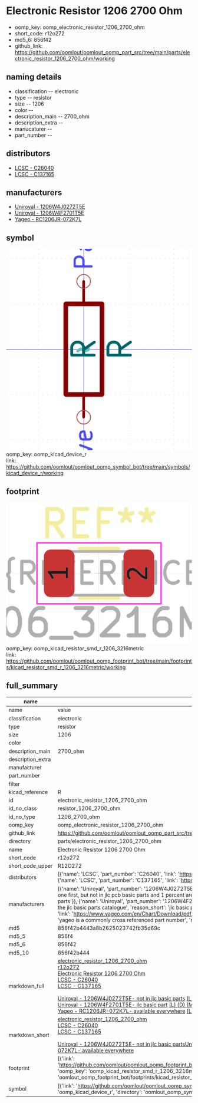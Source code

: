 # Electronic Resistor 1206 2700 Ohm

  
* oomp_key: oomp_electronic_resistor_1206_2700_ohm 
* short_code: r12o272
* md5_6: 856f42  
* github_link: https://github.com/oomlout/oomlout_oomp_part_src/tree/main/parts/electronic_resistor_1206_2700_ohm/working  
## naming details
* classification -- electronic
* type -- resistor
* size -- 1206
* color -- 
* description_main -- 2700_ohm
* description_extra -- 
* manucaturer -- 
* part_number -- 

## distributors
* [LCSC - C26040](https://lcsc.com/product-detail/C26040.html)  
* [LCSC - C137165](https://lcsc.com/product-detail/C137165.html)  

## manufacturers
* [Uniroyal - 1206W4J0272T5E]()  
* [Uniroyal - 1206W4F2701T5E]()  
* [Yageo - RC1206JR-072K7L](https://www.yageo.com/en/Chart/Download/pdf/RC1206JR-072K7L)  

## symbol

![](symbol/0/working/working_600.png)  
oomp_key: oomp_kicad_device_r  
link: https://github.com/oomlout/oomlout_oomp_symbol_bot/tree/main/symbols/kicad_device_r/working  

## footprint

![](footprint/0/working/working_600.png)  
oomp_key: oomp_kicad_resistor_smd_r_1206_3216metric  
link: https://github.com/oomlout/oomlout_oomp_footprint_bot/tree/main/footprints/kicad_resistor_smd_r_1206_3216metric/working  

## full_summary
| name | value | 
| --- | --- | 
| name | value | 
| classification | electronic | 
| type | resistor | 
| size | 1206 | 
| color |  | 
| description_main | 2700_ohm | 
| description_extra |  | 
| manufacturer |  | 
| part_number |  | 
| filter |  | 
| kicad_reference | R | 
| id | electronic_resistor_1206_2700_ohm | 
| id_no_class | resistor_1206_2700_ohm | 
| id_no_type | 1206_2700_ohm | 
| oomp_key | oomp_electronic_resistor_1206_2700_ohm | 
| github_link | https://github.com/oomlout/oomlout_oomp_part_src/tree/main/parts/electronic_resistor_1206_2700_ohm/working | 
| directory | parts/electronic_resistor_1206_2700_ohm | 
| name | Electronic Resistor 1206 2700 Ohm | 
| short_code | r12o272 | 
| short_code_upper | R12O272 | 
| distributors | [{'name': 'LCSC', 'part_number': 'C26040', 'link': 'https://lcsc.com/product-detail/C26040.html', 'id': 'distributor_lcsc'}, {'name': 'LCSC', 'part_number': 'C137165', 'link': 'https://lcsc.com/product-detail/C137165.html', 'id': 'distributor_lcsc'}] | 
| manufacturers | [{'name': 'Uniroyal', 'part_number': '1206W4J0272T5E', 'link': '', 'id': 'manufacturer_uniroyal', 'note': {'reason': 'did this one first, but not in jlc pcb basic parts and 1 percent are and they are the same price', 'reason_short': 'not in jlc basic parts'}}, {'name': 'Uniroyal', 'part_number': '1206W4F2701T5E', 'link': '', 'id': 'manufacturer_uniroyal', 'note': {'reason': 'in the jlc basic parts catalogue', 'reason_short': 'jlc basic part'}}, {'name': 'Yageo', 'part_number': 'RC1206JR-072K7L', 'link': 'https://www.yageo.com/en/Chart/Download/pdf/RC1206JR-072K7L', 'id': 'manufacturer_yageo', 'note': {'reason': 'yageo is a commonly cross referenced part number', 'reason_short': 'available everywhere'}}] | 
| md5 | 856f42b4443a8b2625023742fb35d69c | 
| md5_5 | 856f4 | 
| md5_6 | 856f42 | 
| md5_10 | 856f42b444 | 
| markdown_full | [electronic_resistor_1206_2700_ohm](https://github.com/oomlout/oomlout_oomp_part_src/tree/main/parts/electronic_resistor_1206_2700_ohm/working)<br>[r12o272](https://github.com/oomlout/oomlout_oomp_part_src/tree/main/parts/electronic_resistor_1206_2700_ohm/working)<br>[Electronic Resistor 1206 2700 Ohm](https://github.com/oomlout/oomlout_oomp_part_src/tree/main/parts/electronic_resistor_1206_2700_ohm/working)<br>[LCSC - C26040<br>](https://lcsc.com/product-detail/C26040.html)[LCSC - C137165<br>](https://lcsc.com/product-detail/C137165.html)<br>[Uniroyal - 1206W4J0272T5E- not in jlc basic parts]() [(L)  ](https://www.lcsc.com/search?q=1206W4J0272T5E)[(D)  ](https://www.digikey.com/en/products?keywords=1206W4J0272T5E)[(M)  ](https://www.mouser.com/Search/Refine?Keyword=1206W4J0272T5E)[(N)  ](https://www.newark.com/search?st=1206W4J0272T5E)[(SZ)  ](https://so.szlcsc.com/global.html?k=1206W4J0272T5E)<br>[Uniroyal - 1206W4F2701T5E- jlc basic part]() [(L)  ](https://www.lcsc.com/search?q=1206W4F2701T5E)[(D)  ](https://www.digikey.com/en/products?keywords=1206W4F2701T5E)[(M)  ](https://www.mouser.com/Search/Refine?Keyword=1206W4F2701T5E)[(N)  ](https://www.newark.com/search?st=1206W4F2701T5E)[(SZ)  ](https://so.szlcsc.com/global.html?k=1206W4F2701T5E)<br>[Yageo - RC1206JR-072K7L- available everywhere](https://www.yageo.com/en/Chart/Download/pdf/RC1206JR-072K7L) [(L)  ](https://www.lcsc.com/search?q=RC1206JR-072K7L)[(D)  ](https://www.digikey.com/en/products?keywords=RC1206JR-072K7L)[(M)  ](https://www.mouser.com/Search/Refine?Keyword=RC1206JR-072K7L)[(N)  ](https://www.newark.com/search?st=RC1206JR-072K7L)[(SZ)  ](https://so.szlcsc.com/global.html?k=RC1206JR-072K7L)<br> | 
| markdown_short | [electronic_resistor_1206_2700_ohm](https://github.com/oomlout/oomlout_oomp_part_src/tree/main/parts/electronic_resistor_1206_2700_ohm/working)<br>[LCSC - C26040<br>](https://lcsc.com/product-detail/C26040.html)[LCSC - C137165<br>](https://lcsc.com/product-detail/C137165.html)<br>[Uniroyal - 1206W4J0272T5E- not in jlc basic parts]()[Uniroyal - 1206W4F2701T5E- jlc basic part]()[Yageo - RC1206JR-072K7L- available everywhere](https://www.yageo.com/en/Chart/Download/pdf/RC1206JR-072K7L) | 
| footprint | [{'link': 'https://github.com/oomlout/oomlout_oomp_footprint_bot/tree/main/foootprntss/kicad_resistor_smd_r_1206_3216metric', 'oomp_key': 'oomp_kicad_resistor_smd_r_1206_3216metric', 'directory': 'oomlout_oomp_footprint_bot/footprints/kicad_resistor_smd_r_1206_3216metric//working/working.kicad_mod'}] | 
| symbol | [{'link': 'https://github.com/oomlout/oomlout_oomp_symbol_bot/tree/main/symbols/kicad_device_r', 'oomp_key': 'oomp_kicad_device_r', 'directory': 'oomlout_oomp_symbol_bot/symbols/kicad_device_r//working/working.kicad_sym'}] | 
